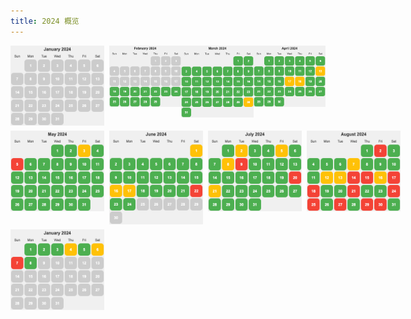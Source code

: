 ```yaml
---
title: 2024 概览
---
```


<div style="display: flex; align-items: flex-start;">
  <img width="150" style="margin-right: 8px" src="./images/2024-01.png" />
  <a href="./2024-02.md"><img width="150" style="margin-right: 8px" src="./images/2024-02.png" /></a>
  <a href="./2024-03.md"><img width="150" style="margin-right: 8px" src="./images/2024-03.png" /></a>
  <a href="./2024-04.md"><img width="150" style="margin-right: 8px" src="./images/2024-04.png" /></a>
</div>

<div style="display: flex; align-items: flex-start; margin-top: 8px">
  <img width="150" style="margin-right: 8px" src="./images/2024-05.png" />
  <img width="150" style="margin-right: 8px" src="./images/2024-06.png" />
  <img width="150" style="margin-right: 8px" src="./images/2024-07.png" />
  <img width="150" style="margin-right: 8px" src="./images/2024-08.png" />
</div>

<div style="display: flex; align-items: flex-start; margin-top: 8px">
  <img width="150" style="margin-right: 8px" src="./images/2024-09.png" />
</div>
